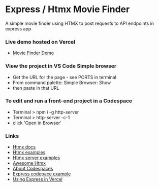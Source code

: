 # Express / Htmx Movie Finder

A simple movie finder using HTMX to post requests to API endpoints in express app

### Live demo hosted on Vercel
- [Movie Finder Demo](https://express-htmx-movie-finder.vercel.app/)
    
### View the project in VS Code Simple browser
- Get the URL for the page - see PORTS in terminal
- From command palette: Simple Browser: Show
- then paste in that URL
  
### To edit and run a front-end project in a Codespace
- Terminal > npm i -g http-server 
- Terminal > http-server -c-1
- click 'Open in Browser'

### Links
- [Htmx docs](https://htmx.org/docs)
- [Htmx examples](https://htmx.org/examples)
- [Htmx server examples](https://htmx.org/server-examples)
- [Awesome Htmx](https://github.com/rajasegar/awesome-htmx)
- [About Codespaces](https://docs.github.com/en/codespaces/getting-started/quickstart)
- [Express codepace example](https://github.com/github/codespaces-express/tree/main)
- [Using Express in Vercel](https://vercel.com/guides/using-express-with-vercel)
